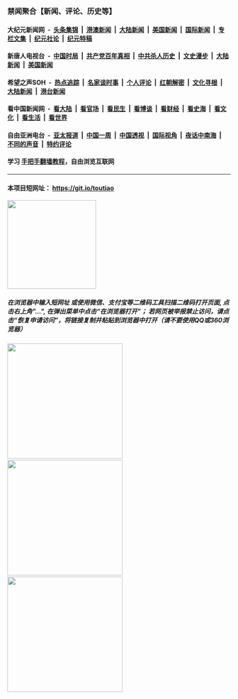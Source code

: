 ### 禁闻聚合【新闻、评论、历史等】

#### 大纪元新闻网 &nbsp;-&nbsp; [头条集锦](indexes/E头条集锦.md?t=02262031) &nbsp;|&nbsp; [港澳新闻](indexes/E港澳新闻.md?t=02262031)  &nbsp;|&nbsp; [大陆新闻](indexes/E大陆新闻.md?t=02262031) &nbsp;|&nbsp; [美国新闻](indexes/E美国新闻.md?t=02262031) &nbsp;|&nbsp; [国际新闻](indexes/E国际新闻.md?t=02262031) &nbsp;|&nbsp; [专栏文集](indexes/E专栏文集.md?t=02262031) &nbsp;|&nbsp; [纪元社论](indexes/E纪元社论.md?t=02262031) &nbsp;|&nbsp; [纪元特稿](indexes/E纪元特稿.md?t=02262031) 

#### 新唐人电视台 &nbsp;-&nbsp; [中国时局](indexes/N中国时局.md?t=02262031) &nbsp;|&nbsp; [共产党百年真相](indexes/N共产党百年真相.md?t=02262031) &nbsp;|&nbsp; [中共杀人历史](indexes/N中共杀人历史.md?t=02262031) &nbsp;|&nbsp; [文史漫步](indexes/N文史漫步.md?t=02262031) &nbsp;|&nbsp; [大陆新闻](indexes/N大陆新闻.md?t=02262031) &nbsp;|&nbsp; [美国新闻](indexes/N美国新闻.md?t=02262031)

#### 希望之声SOH &nbsp;-&nbsp; [热点追踪](indexes/H热点追踪.md?t=02262031) &nbsp;|&nbsp; [名家谈时事](indexes/H名家谈时事.md?t=02262031) &nbsp;|&nbsp; [个人评论](indexes/H个人评论.md?t=02262031)  &nbsp;|&nbsp; [红朝解密](indexes/H红朝解密.md?t=02262031) &nbsp;|&nbsp; [文化寻根](indexes/H文化寻根.md?t=02262031) &nbsp;|&nbsp; [大陆新闻](indexes/H大陆新闻.md?t=02262031) &nbsp;|&nbsp; [港台新闻](indexes/H港台新闻.md?t=02262031)

#### 看中国新闻网 &nbsp;-&nbsp; [看大陆](indexes/S看大陆.md?t=02262031) &nbsp;|&nbsp; [看官场](indexes/S看官场.md?t=02262031) &nbsp;|&nbsp; [看民生](indexes/S看民生.md?t=02262031)  &nbsp;|&nbsp; [看博谈](indexes/S看博谈.md?t=02262031) &nbsp;|&nbsp; [看财经](indexes/S看财经.md?t=02262031) &nbsp;|&nbsp; [看史海](indexes/S看史海.md?t=02262031) &nbsp;|&nbsp; [看文化](indexes/S看文化.md?t=02262031) &nbsp;|&nbsp; [看生活](indexes/S看生活.md?t=02262031) &nbsp;|&nbsp; [看世界](indexes/S看世界.md?t=02262031)

#### 自由亚洲电台 &nbsp;-&nbsp; [亚太报道](indexes/R亚太报道.md?t=02262031) &nbsp;|&nbsp; [中国一周](indexes/R中国一周.md?t=02262031) &nbsp;|&nbsp; [中国透视](indexes/R中国透视.md?t=02262031)  &nbsp;|&nbsp; [国际视角](indexes/R国际视角.md?t=02262031) &nbsp;|&nbsp; [夜话中南海](indexes/R夜话中南海.md?t=02262031) &nbsp;|&nbsp; [不同的声音](indexes/R不同的声音.md?t=02262031) &nbsp;|&nbsp; [特约评论](indexes/R特约评论.md?t=02262031)

#### 学习 [手把手翻墙教程](https://github.com/gfw-breaker/guides/wiki)，自由浏览互联网

----

#### 本项目短网址： https://git.io/toutiao
<img src="https://raw.githubusercontent.com/gfw-breaker/banned-news/master/scripts/img/qr.png" width="200px"/>  

##### 在浏览器中输入短网址 或使用微信、支付宝等二维码工具扫描二维码打开页面, 点击右上角"...", 在弹出菜单中点击“在浏览器打开”； 若网页被举报禁止访问，请点击“恢复申请访问”，将链接复制并粘贴到浏览器中打开（请不要使用QQ或360浏览器）

<img src="https://raw.githubusercontent.com/gfw-breaker/banned-news/master/scripts/img/1.png" width="260px"/> &nbsp; <img src="https://raw.githubusercontent.com/gfw-breaker/banned-news/master/scripts/img/2.png" width="260px"/> &nbsp; <img src="https://raw.githubusercontent.com/gfw-breaker/banned-news/master/scripts/img/3.png" width="260px"/>
